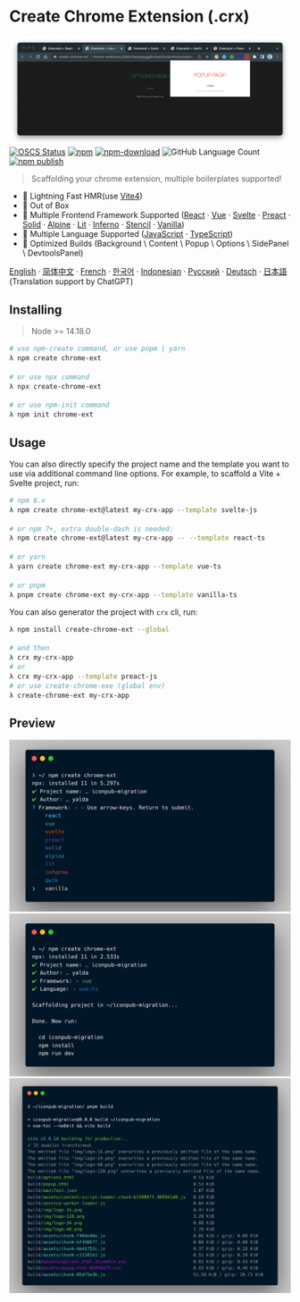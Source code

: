 # Create Chrome Extension (.crx)

![crx-preview](./docs/img/crx-preview.png)
[![OSCS Status](https://www.oscs1024.com/platform/badge/guocaoyi/create-chrome-ext.svg?size=small)](https://www.oscs1024.com/project/guocaoyi/create-chrome-ext?ref=badge_small)
[![npm](https://img.shields.io/npm/v/create-chrome-ext?logo=npm)](https://www.npmjs.com/package/create-chrome-ext)
[![npm-download](https://img.shields.io/npm/dw/create-chrome-ext)](https://www.npmjs.com/package/create-chrome-ext)
![GitHub Language Count](https://img.shields.io/github/languages/count/guocaoyi/create-chrome-ext)
[![npm publish](https://github.com/guocaoyi/create-chrome-ext/actions/workflows/npm-publish.yml/badge.svg)](https://github.com/guocaoyi/create-chrome-ext/actions/workflows/npm-publish.yml)

> Scaffolding your chrome extension, multiple boilerplates supported!

- 🚀 Lightning Fast HMR(use [Vite4](https://vitejs.dev))
- 🥡 Out of Box
- 🌈 Multiple Frontend Framework Supported ([React](https://reactjs.org) · [Vue](https://vuejs.org) · [Svelte](https://svelte.dev) · [Preact](https://preactjs.com) · [Solid](https://www.solidjs.com) · [Alpine](https://alpinejs.dev) · [Lit](https://lit.dev) · [Inferno](https://www.infernojs.org) · [Stencil](https://stenciljs.com) · [Vanilla](http://vanilla-js.com))
- 🥢 Multiple Language Supported ([JavaScript](https://www.javascript.com/) · [TypeScript](https://www.typescriptlang.org/))
- 🧶 Optimized Builds (Background \ Content \ Popup \ Options \ SidePanel \ DevtoolsPanel)

[English](./README.md) · [简体中文](./docs/README.zh-CN.md) · [French](./docs/README.fr-FR.md) · [한국어](./docs/README.ko-KR.md) · [Indonesian](./docs/README.id-ID.md) · [Русский](./docs/README.ja-JP.md) · [Deutsch](./docs/README.de-DE.md) · [日本語](./docs/README.ja-JP.md) (Translation support by ChatGPT)

## Installing

> Node >= 14.18.0

```bash
# use npm-create command, or use pnpm | yarn
λ npm create chrome-ext

# or use npx command
λ npx create-chrome-ext

# or use npm-init command
λ npm init chrome-ext
```

## Usage

You can also directly specify the project name and the template you want to use via additional command line options. For example, to scaffold a Vite + Svelte project, run:

```bash
# npm 6.x
λ npm create chrome-ext@latest my-crx-app --template svelte-js

# or npm 7+, extra double-dash is needed:
λ npm create chrome-ext@latest my-crx-app -- --template react-ts

# or yarn
λ yarn create chrome-ext my-crx-app --template vue-ts

# or pnpm
λ pnpm create chrome-ext my-crx-app --template vanilla-ts
```

You can also generator the project with `crx` cli, run:

```bash
λ npm install create-chrome-ext --global

# and then
λ crx my-crx-app
# or
λ crx my-crx-app --template preact-js
# or use create-chrome-exe (global env)
λ create-chrome-ext my-crx-app
```

## Preview

![crx-run](./docs/img/crx-run.png)
![crx-install](./docs/img/crx-install.png)
![crx-build](./docs/img/crx-build.png)
